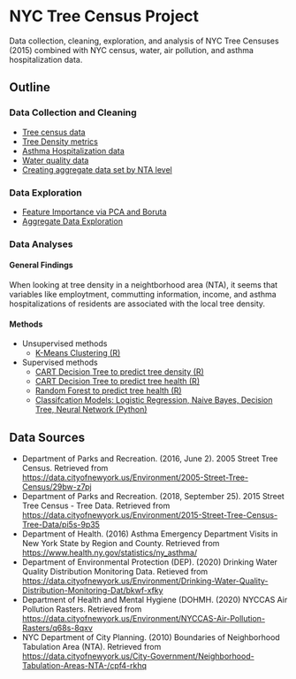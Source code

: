 # NYC Tree Census Project
Data collection, cleaning, exploration, and analysis of NYC Tree Censuses (2015) combined with NYC census, water, air pollution, and asthma hospitalization data. 



## Outline

### Data Collection and Cleaning
- [Tree census data](Trees.R)
- [Tree Density metrics](code/Tree_Density_by_NTA.ipynb)
- [Asthma Hospitalization data](code/Asthma_data.R)
- [Water quality data](code/Water_data.R)
- [Creating aggregate data set by NTA level](code/Merge_to_Aggregate_Data.R)

### Data Exploration
- [Feature Importance via PCA and Boruta](code/PCA_Boruta_Exploration.ipynb)
- [Aggregate Data Exploration](code/Aggregate_Data_Exploration.R)

### Data Analyses

#### General Findings
When looking at tree density in a neightborhood area (NTA), it seems that variables like employtment, commutting information, income, and asthma hospitalizations of residents are associated with the local tree density.

#### Methods
- Unsupervised methods
    - [K-Means Clustering (R)](code/Clustering.ipynb)
- Supervised methods
    - [CART Decision Tree to predict tree density (R)](code/CART_Decision_Trees.ipynb)
    - [CART Decision Tree to predict tree health (R)](code/CART_Raw_Data.ipynb)
    - [Random Forest to predict tree health (R)](code/RandomForest_Raw_Data.ipynb)
    - [Classifcation Models: Logistic Regression, Naive Bayes, Decision Tree, Neural Network (Python)](https://nbviewer.jupyter.org/github/kbfoerster/nyctrees/blob/master/code/Trees_Classification_Models.ipynb)

## Data Sources
- Department of Parks and Recreation. (2016, June 2). 2005 Street Tree Census. Retrieved from https://data.cityofnewyork.us/Environment/2005-Street-Tree-Census/29bw-z7pj 
- Department of Parks and Recreation. (2018, September 25). 2015 Street Tree Census - Tree Data. Retrieved from https://data.cityofnewyork.us/Environment/2015-Street-Tree-Census-Tree-Data/pi5s-9p35 
- Department of Health. (2016) Asthma Emergency Department Visits in New York State by Region and County. Retrieved from https://www.health.ny.gov/statistics/ny_asthma/
- Department of Environmental Protection (DEP). (2020) Drinking Water Quality Distribution Monitoring Data. Retieved from https://data.cityofnewyork.us/Environment/Drinking-Water-Quality-Distribution-Monitoring-Dat/bkwf-xfky
- Department of Health and Mental Hygiene (DOHMH. (2020) NYCCAS Air Pollution Rasters. Retrieved from https://data.cityofnewyork.us/Environment/NYCCAS-Air-Pollution-Rasters/q68s-8qxv
- NYC Department of City Planning. (2010) Boundaries of Neighborhood Tabulation Area (NTA). Retrieved from https://data.cityofnewyork.us/City-Government/Neighborhood-Tabulation-Areas-NTA-/cpf4-rkhq
